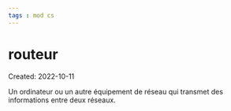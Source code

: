 ```yaml
---
tags : mod cs
---
```

# routeur
Created: 2022-10-11 

Un ordinateur ou un autre équipement de réseau qui transmet des informations entre deux réseaux.